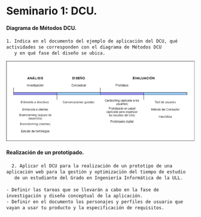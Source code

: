 # Seminario 1: DCU.

#### Diagrama de Métodos DCU.

    1. Indica en el documento del ejemplo de aplicación del DCU, qué actividades se corresponden con el diagrama de Métodos DCU 
       y en qué fase del diseño se ubica.
       
![Imagen-métodos](https://github.com/alu0101235516/Usabilidad-y-Accesibilidad/blob/main/Seminario-1/images/SEMINARIO1.jpg)

#### Realización de un prototipado.

      2. Aplicar el DCU para la realización de un prototipo de una aplicación web para la gestión y optimización del tiempo de estudio 
       de un estudiante del Grado en Ingeniería Informática de la ULL.
   
    - Definir las tareas que se llevarán a cabo en la fase de investigación y diseño conceptual de la aplicación.
    - Definir en el documento los personajes y perfiles de usuario que vayan a usar tu producto y la especificación de requisitos.
